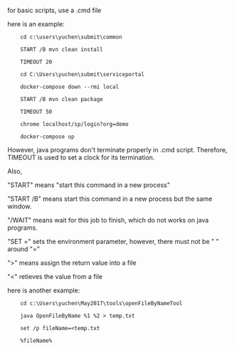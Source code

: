 for basic scripts, use a .cmd file

here is an example:

		cd c:\users\yuchen\submit\common

		START /B mvn clean install

		TIMEOUT 20

		cd C:\Users\yuchen\submit\serviceportal

		docker-compose down --rmi local

		START /B mvn clean package

		TIMEOUT 50

		chrome localhost/sp/login?org=demo

		docker-compose up

However, java programs don't terminate properly in .cmd script. Therefore, TIMEOUT is used to set a clock for its termination. 

Also, 

"START" means "start this command in a new process"

"START /B" means start this command in a new process but the same window.

"/WAIT" means wait for this job to finish, which do not works on java programs.

"SET <key>=<value>" sets the environment parameter, however, there must not be " " around "="

">" means assign the return value into a file

"<" retieves the value from a file

here is another example:

		cd c:\Users\yuchen\May2017\tools\openFileByNameTool

		java OpenFileByName %1 %2 > temp.txt

		set /p fileName=<temp.txt

		%fileName%

